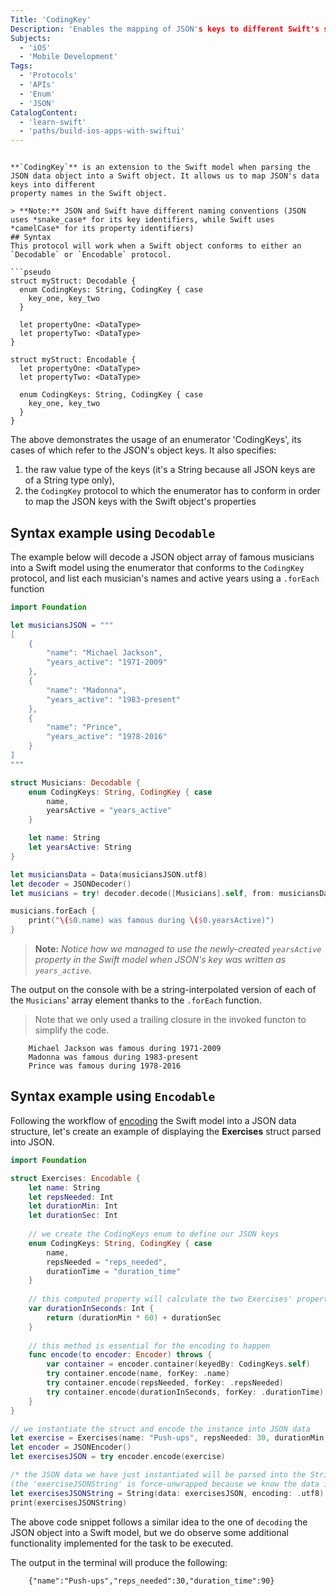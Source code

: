 ```yaml
---
Title: 'CodingKey'
Description: 'Enables the mapping of JSON's keys to different Swift's struct / class properties.'
Subjects:
  - 'iOS'
  - 'Mobile Development'
Tags:
  - 'Protocols'
  - 'APIs'
  - 'Enum'
  - 'JSON'
CatalogContent:
  - 'learn-swift'
  - 'paths/build-ios-apps-with-swiftui'
---
```

```

**`CodingKey`** is an extension to the Swift model when parsing the JSON data object into a Swift object. It allows us to map JSON's data keys into different 
property names in the Swift object.

> **Note:** JSON and Swift have different naming conventions (JSON uses *snake_case* for its key identifiers, while Swift uses *camelCase* for its property identifiers)
## Syntax
This protocol will work when a Swift object conforms to either an `Decodable` or `Encodable` protocol.

```pseudo
struct myStruct: Decodable {
  enum CodingKeys: String, CodingKey { case 
    key_one, key_two
  }

  let propertyOne: <DataType>
  let propertyTwo: <DataType>
}
```

```pseudo
struct myStruct: Encodable {
  let propertyOne: <DataType>
  let propertyTwo: <DataType>

  enum CodingKeys: String, CodingKey { case 
    key_one, key_two
  }
}
```

The above demonstrates the usage of an enumerator 'CodingKeys', its cases of which refer to the JSON's object keys. It also specifies:
1. the raw value type of the keys (it's a String because all JSON keys are of a String type only),
2. the `CodingKey` protocol to which the enumerator has to conform in order to map the JSON keys with the Swift object's properties

## Syntax example using `Decodable`

The example below will decode a JSON object array of famous musicians into a Swift model using the enumerator that conforms to the `CodingKey` protocol, and
list each musician's names and active years using a `.forEach` function

```swift
import Foundation

let musiciansJSON = """
[
    {
        "name": "Michael Jackson",
        "years_active": "1971-2009"
    },
    {
        "name": "Madonna",
        "years_active": "1983-present" 
    },
    {
        "name": "Prince",
        "years_active": "1978-2016"
    } 
]
"""

struct Musicians: Decodable {
    enum CodingKeys: String, CodingKey { case
        name,
        yearsActive = "years_active"
    }

    let name: String
    let yearsActive: String
}

let musiciansData = Data(musiciansJSON.utf8)
let decoder = JSONDecoder()
let musicians = try! decoder.decode([Musicians].self, from: musiciansData)

musicians.forEach {
    print("\($0.name) was famous during \($0.yearsActive)")
}
```

> **Note:** *Notice how we managed to use the newly-created `yearsActive` property in the Swift model when JSON's key was written as `years_active`.*


The output on the console with be a string-interpolated version of each of the `Musicians`' array element thanks to the `.forEach` function.
> Note that we only used a trailing closure in the invoked functon to simplify the code.

```shell
    Michael Jackson was famous during 1971-2009
    Madonna was famous during 1983-present
    Prince was famous during 1978-2016
```

## Syntax example using `Encodable`

Following the workflow of [encoding](https://www.codecademy.com/resources/docs/swift/protocols/encodable) the Swift model into a JSON data structure, let's create an
example of displaying the **Exercises** struct parsed into JSON.

```swift
import Foundation

struct Exercises: Encodable {
    let name: String
    let repsNeeded: Int
    let durationMin: Int
    let durationSec: Int
    
    // we create the CodingKeys enum to define our JSON keys
    enum CodingKeys: String, CodingKey { case
        name,
        repsNeeded = "reps_needed",
        durationTime = "duration_time"
    }
    
    // this computed property will calculate the two Exercises' properties and store the result into our "duration_time" JSON key later
    var durationInSeconds: Int {
        return (durationMin * 60) + durationSec
    }
    
    // this method is essential for the encoding to happen
    func encode(to encoder: Encoder) throws {
        var container = encoder.container(keyedBy: CodingKeys.self)
        try container.encode(name, forKey: .name)
        try container.encode(repsNeeded, forKey: .repsNeeded)
        try container.encode(durationInSeconds, forKey: .durationTime)
    }
}

// we instantiate the struct and encode the instance into JSON data
let exercise = Exercises(name: "Push-ups", repsNeeded: 30, durationMin: 1, durationSec: 30)
let encoder = JSONEncoder()
let exercisesJSON = try encoder.encode(exercise)

/* the JSON data we have just instantiated will be parsed into the String type 
(the 'exerciseJSONString' is force-unwrapped because we know the data in there is valid) */
let exercisesJSONString = String(data: exercisesJSON, encoding: .utf8)!
print(exercisesJSONString)
```

The above code snippet follows a similar idea to the one of `decoding` the JSON object into a Swift model, but we do observe some additional functionality implemented for the task to be executed.


The output in the terminal will produce the following:
```shell
    {"name":"Push-ups","reps_needed":30,"duration_time":90}
```